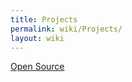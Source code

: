 ```yaml
---
title: Projects
permalink: wiki/Projects/
layout: wiki
---
```


[Open Source](/wiki/Projects/Open_Source "wikilink")

